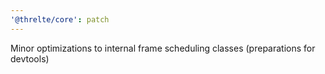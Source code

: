 ```yaml
---
'@threlte/core': patch
---
```


Minor optimizations to internal frame scheduling classes (preparations for devtools)
